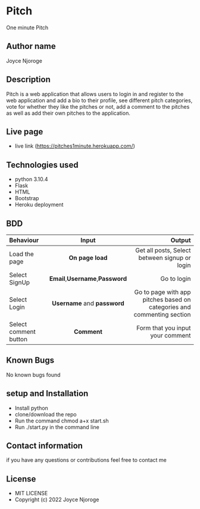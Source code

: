 # Pitch
 One minute Pitch

## Author name
Joyce Njoroge

## Description
Pitch is a web application that allows users to login in and register to the web application and add a bio to their profile, see different pitch categories, vote for whether they like the pitches or not, add a comment to the pitches as well as add their own pitches to the application.

## Live page
* live link (https://pitches1minute.herokuapp.com/)

## Technologies used
* python 3.10.4
* Flask
* HTML 
* Bootstrap
* Heroku deployment

## BDD
| Behaviour | Input | Output |
| :---------------- | :---------------: | ------------------: |
| Load the page | **On page load** | Get all posts, Select between signup or login|
| Select SignUp| **Email**,**Username**,**Password** | Go to login|
| Select Login | **Username** and **password** |Go to page with app pitches based on categories and commenting section|
| Select comment button | **Comment** | Form that you input your comment|


## Known Bugs
No known bugs found

## setup and Installation
*  Install python 
*  clone/download the repo
*  Run the command chmod a+x start.sh
*  Run ./start.py in the command line

## Contact information
if you have any questions or contributions feel free to contact me

## License
* MIT LICENSE
* Copyright (c) 2022 Joyce Njoroge